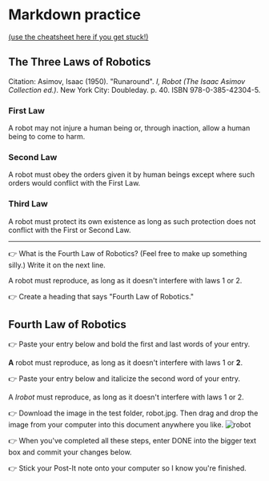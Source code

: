 # Markdown practice 

[(use the cheatsheet here if you get stuck!)](https://www.markdownguide.org/cheat-sheet/)

## The Three Laws of Robotics
Citation: Asimov, Isaac (1950). "Runaround". *I, Robot (The Isaac Asimov Collection ed.)*. New York City: Doubleday. p. 40. ISBN 978-0-385-42304-5.

### First Law
A robot may not injure a human being or, through inaction, allow a human being to come to harm.

### Second Law
A robot must obey the orders given it by human beings except where such orders would conflict with the First Law.

### Third Law
A robot must protect its own existence as long as such protection does not conflict with the First or Second Law.

___

👉 What is the Fourth Law of Robotics? (Feel free to make up something silly.) Write it on the next line.

A robot must reproduce, as long as it doesn't interfere with laws 1 or 2.

👉 Create a heading that says "Fourth Law of Robotics."

## Fourth Law of Robotics

👉 Paste your entry below and bold the first and last words of your entry.

**A** robot must reproduce, as long as it doesn't interfere with laws 1 or **2**.

👉 Paste your entry below and italicize the second word of your entry.

A *Irobot* must reproduce, as long as it doesn't interfere with laws 1 or 2.

👉 Download the image in the test folder, robot.jpg. Then drag and drop the image from your computer into this document anywhere you like.
![robot](https://user-images.githubusercontent.com/111812333/189771666-1b18729c-104d-426b-91ca-96889cd827ea.jpg)


👉 When you've completed all these steps, enter DONE into the bigger text box and commit your changes below.

👉 Stick your Post-It note onto your computer so I know you're finished.
